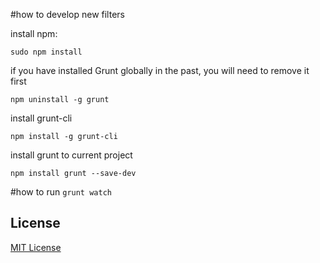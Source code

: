 #how to develop new filters

install npm: 

`sudo npm install`

if you have installed Grunt globally in the past, you will need to remove it first

`npm uninstall -g grunt`

install grunt-cli

`npm install -g grunt-cli`

install grunt to current project

`npm install grunt --save-dev`

#how to run
`grunt watch`

## License

[MIT License](http://davidsonfellipe.mit-license.org/)